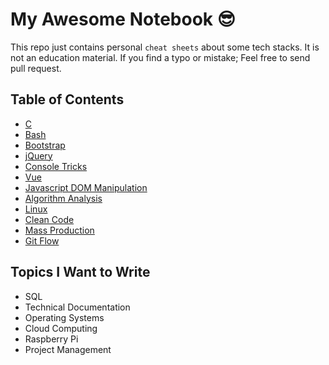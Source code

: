 # My Awesome Notebook 😎

This repo just contains personal `cheat sheets` about some tech stacks. It is not an education material. If you find a typo or mistake; Feel free to send pull request.

## Table of Contents

- [C](https://github.com/ridvanaltun/my-awesome-notebook/tree/master/C)
- [Bash](https://github.com/ridvanaltun/my-awesome-notebook/tree/master/Bash)
- [Bootstrap](https://github.com/ridvanaltun/my-awesome-notebook/tree/master/Bootstrap)
- [jQuery](https://github.com/ridvanaltun/my-awesome-notebook/tree/master/jQuery)
- [Console Tricks](https://github.com/ridvanaltun/my-awesome-notebook/tree/master/Console%20Tricks)
- [Vue](https://github.com/ridvanaltun/my-awesome-notebook/tree/master/Vue)
- [Javascript DOM Manipulation](https://github.com/ridvanaltun/my-awesome-notebook/tree/master/Javascript%20DOM%20Manipulation)
- [Algorithm Analysis](https://github.com/ridvanaltun/my-awesome-notebook/tree/master/Algorithm%20Analysis)
- [Linux](https://github.com/ridvanaltun/my-awesome-notebook/tree/master/Linux)
- [Clean Code](https://github.com/ridvanaltun/my-awesome-notebook/tree/master/Clean%20Code)
- [Mass Production](https://github.com/ridvanaltun/my-awesome-notebook/tree/master/Mass%20Production)
- [Git Flow](https://github.com/ridvanaltun/my-awesome-notebook/tree/master/Git%20Flow)

## Topics I Want to Write

- SQL
- Technical Documentation
- Operating Systems
- Cloud Computing
- Raspberry Pi
- Project Management